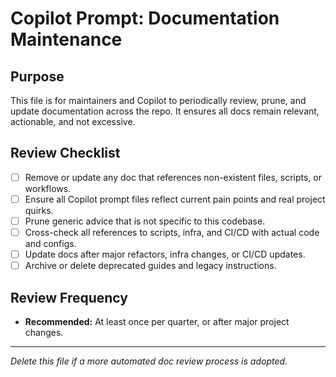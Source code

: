 # Copilot Prompt: Documentation Maintenance

## Purpose

This file is for maintainers and Copilot to periodically review, prune, and update documentation across the repo. It ensures all docs remain relevant, actionable, and not excessive.

## Review Checklist

- [ ] Remove or update any doc that references non-existent files, scripts, or workflows.
- [ ] Ensure all Copilot prompt files reflect current pain points and real project quirks.
- [ ] Prune generic advice that is not specific to this codebase.
- [ ] Cross-check all references to scripts, infra, and CI/CD with actual code and configs.
- [ ] Update docs after major refactors, infra changes, or CI/CD updates.
- [ ] Archive or delete deprecated guides and legacy instructions.

## Review Frequency

- **Recommended:** At least once per quarter, or after major project changes.

---

_Delete this file if a more automated doc review process is adopted._
